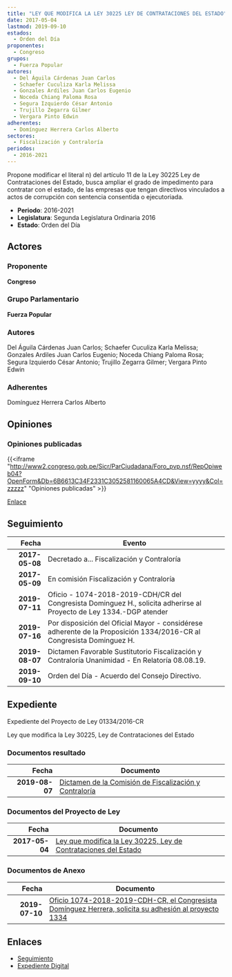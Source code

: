 ```yaml
---
title: "LEY QUE MODIFICA LA LEY 30225 LEY DE CONTRATACIONES DEL ESTADO"
date: 2017-05-04
lastmod: 2019-09-10
estados: 
  - Orden del Día
proponentes: 
  - Congreso
grupos: 
  - Fuerza Popular
autores: 
  - Del Águila Cárdenas Juan Carlos
  - Schaefer Cuculiza Karla Melissa
  - Gonzales Ardiles Juan Carlos Eugenio
  - Noceda Chiang Paloma Rosa
  - Segura Izquierdo César Antonio
  - Trujillo Zegarra Gilmer
  - Vergara Pinto Edwin
adherentes: 
  - Domínguez Herrera Carlos Alberto
sectores: 
  - Fiscalización y Contraloría
periodos: 
  - 2016-2021
---
```


Propone modificar el literal n) del artículo 11 de la Ley 30225 Ley de Contrataciones del Estado, busca ampliar el grado de impedimento para contratar con el estado, de las empresas que tengan directivos vinculados a actos de corrupción con sentencia consentida o ejecutoriada.

- **Periodo**: 2016-2021
- **Legislatura**: Segunda Legislatura Ordinaria 2016
- **Estado**: Orden del Día

## Actores

### Proponente

**Congreso**

### Grupo Parlamentario

**Fuerza Popular**

### Autores

Del Águila Cárdenas Juan Carlos; Schaefer Cuculiza Karla Melissa; Gonzales Ardiles Juan Carlos Eugenio; Noceda Chiang Paloma Rosa; Segura Izquierdo César Antonio; Trujillo Zegarra Gilmer; Vergara Pinto Edwin

### Adherentes

Domínguez Herrera Carlos Alberto


## Opiniones

### Opiniones publicadas

{{<iframe "http://www2.congreso.gob.pe/Sicr/ParCiudadana/Foro_pvp.nsf/RepOpiweb04?OpenForm&Db=6B6613C34F2331C3052581160065A4CD&View=yyyy&Col=zzzzz" "Opiniones publicadas" >}}

[Enlace](http://www2.congreso.gob.pe/Sicr/ParCiudadana/Foro_pvp.nsf/RepOpiweb04?OpenForm&Db=6B6613C34F2331C3052581160065A4CD&View=yyyy&Col=zzzzz)

## Seguimiento

| Fecha | Evento |
|------:|--------|
| **2017-05-08** | Decretado a... Fiscalización y Contraloría|
| **2017-05-09** | En comisión Fiscalización y Contraloría|
| **2019-07-11** | Oficio - 1074-2018-2019-CDH/CR del Congresista Dominguez H., solicita adherirse al Proyecto de Ley 1334.-DGP atender|
| **2019-07-16** | Por disposición del Oficial Mayor - considérese adherente de la Proposición 1334/2016-CR al Congresista Dominguez H.|
| **2019-08-07** | Dictamen Favorable Sustitutorio Fiscalización y Contraloría Unanimidad - En Relatoría 08.08.19.|
| **2019-09-10** | Orden del Día - Acuerdo del Consejo Directivo.|


## Expediente

Expediente del Proyecto de Ley 01334/2016-CR

Ley que modifica la Ley 30225, Ley de Contrataciones del Estado


### Documentos resultado

| Fecha | Documento |
|------:|--------|
| **2019-08-07** | [Dictamen de la Comisión de Fiscalización y Contraloría](http://www.leyes.congreso.gob.pe/Documentos/2016_2021/Dictamenes/Proyectos_de_Ley/01334DC12MAY20190807.pdf) |

### Documentos del Proyecto de Ley

| Fecha | Documento |
|------:|--------|
| **2017-05-04** | [Ley que modifica la Ley 30225, Ley de Contrataciones del Estado](http://www.leyes.congreso.gob.pe/Documentos/2016_2021/Proyectos_de_Ley_y_de_Resoluciones_Legislativas/PL0133420170504.pdf) |

### Documentos de Anexo

| Fecha | Documento |
|------:|--------|
| **2019-07-10** | [Oficio 1074-2018-2019-CDH-CR, el Congresista Domínguez Herrera, solicita su adhesión al proyecto 1334](http://www.leyes.congreso.gob.pe/Documentos/2016_2021/Adhesiones/Proyectos_de_Ley/OFICIO-1074-2018-2019-CDH-CR.pdf) |

## Enlaces 

- [Seguimiento](http://www2.congreso.gob.pe/Sicr/TraDocEstProc/CLProLey2016.nsf/f7fff46988ca05b1052578e100829cc7/bd95252af063873505258116007c82ab?OpenDocument)
- [Expediente Digital](http://www2.congreso.gob.pe/Sicr/TraDocEstProc/CLProLey2016.nsf/f7fff46988ca05b1052578e100829cc7/bd95252af063873505258116007c82ab?OpenDocument&Click=05257FB7005EB655.eb71d0cf91d8294e05256cdf006b5706/$Body/0.1C6C)
